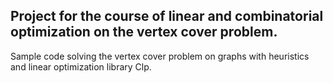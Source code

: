 ## Project for the course of linear and combinatorial optimization on the vertex cover problem.

Sample code solving the vertex cover problem on graphs with heuristics and linear optimization library Clp.
